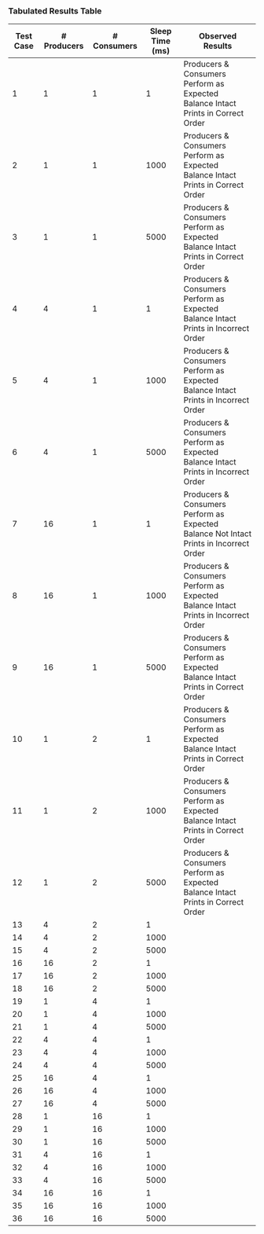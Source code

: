 ### Tabulated Results Table ###
| Test Case | # Producers | # Consumers | Sleep Time (ms) | Observed Results                                                                                    |
|-----------|-------------|-------------|-----------------|-----------------------------------------------------------------------------------------------------|
| 1         | 1           | 1           | 1               | Producers & Consumers Perform as Expected </br> Balance Intact </br> Prints in Correct Order        |
| 2         | 1           | 1           | 1000            | Producers & Consumers Perform as Expected </br> Balance Intact </br> Prints in Correct Order        |
| 3         | 1           | 1           | 5000            | Producers & Consumers Perform as Expected </br> Balance Intact </br> Prints in Correct Order        |
| 4         | 4           | 1           | 1               | Producers & Consumers Perform as Expected </br> Balance Intact </br> Prints in Incorrect Order      |
| 5         | 4           | 1           | 1000            | Producers & Consumers Perform as Expected </br> Balance Intact </br> Prints in Incorrect Order      |
| 6         | 4           | 1           | 5000            | Producers & Consumers Perform as Expected </br> Balance Intact </br> Prints in Incorrect Order      |
| 7         | 16          | 1           | 1               | Producers & Consumers Perform as Expected </br> Balance Not Intact </br> Prints in Incorrect Order  |
| 8         | 16          | 1           | 1000            | Producers & Consumers Perform as Expected </br> Balance Intact </br> Prints in Incorrect Order      |
| 9         | 16          | 1           | 5000            | Producers & Consumers Perform as Expected </br> Balance Intact </br> Prints in Correct Order        |
| 10        | 1           | 2           | 1               | Producers & Consumers Perform as Expected </br> Balance Intact </br> Prints in Correct Order        |
| 11        | 1           | 2           | 1000            | Producers & Consumers Perform as Expected </br> Balance Intact </br> Prints in Correct Order        |
| 12        | 1           | 2           | 5000            | Producers & Consumers Perform as Expected </br> Balance Intact </br> Prints in Correct Order        |
| 13        | 4           | 2           | 1               |                                                                                                     |
| 14        | 4           | 2           | 1000            |                                                                                                     |
| 15        | 4           | 2           | 5000            |                                                                                                     |
| 16        | 16          | 2           | 1               |                                                                                                     |
| 17        | 16          | 2           | 1000            |                                                                                                     |
| 18        | 16          | 2           | 5000            |                                                                                                     |
| 19        | 1           | 4           | 1               |                                                                                                     |
| 20        | 1           | 4           | 1000            |                                                                                                     |
| 21        | 1           | 4           | 5000            |                                                                                                     |
| 22        | 4           | 4           | 1               |                                                                                                     |
| 23        | 4           | 4           | 1000            |                                                                                                     |
| 24        | 4           | 4           | 5000            |                                                                                                     |
| 25        | 16          | 4           | 1               |                                                                                                     |
| 26        | 16          | 4           | 1000            |                                                                                                     |
| 27        | 16          | 4           | 5000            |                                                                                                     |
| 28        | 1           | 16          | 1               |                                                                                                     |
| 29        | 1           | 16          | 1000            |                                                                                                     |
| 30        | 1           | 16          | 5000            |                                                                                                     |
| 31        | 4           | 16          | 1               |                                                                                                     |
| 32        | 4           | 16          | 1000            |                                                                                                     |
| 33        | 4           | 16          | 5000            |                                                                                                     |
| 34        | 16          | 16          | 1               |                                                                                                     |
| 35        | 16          | 16          | 1000            |                                                                                                     |
| 36        | 16          | 16          | 5000            |                                                                                                     |
